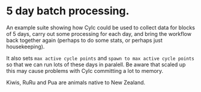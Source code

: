 # 5 day batch processing.
An example suite showing how Cylc could be used to collect data
for blocks of 5 days, carry out some processing for each day,
and bring the workflow back together again (perhaps to do some
stats, or perhaps just housekeeping).

It also sets `max active cycle points` and `spawn to max active
cycle points` so that we can run lots of these days in paralell.
Be aware that scaled up this may cause problems with Cylc 
committing a lot to memory.

Kiwis, RuRu and Pua are animals native to New Zealand.

